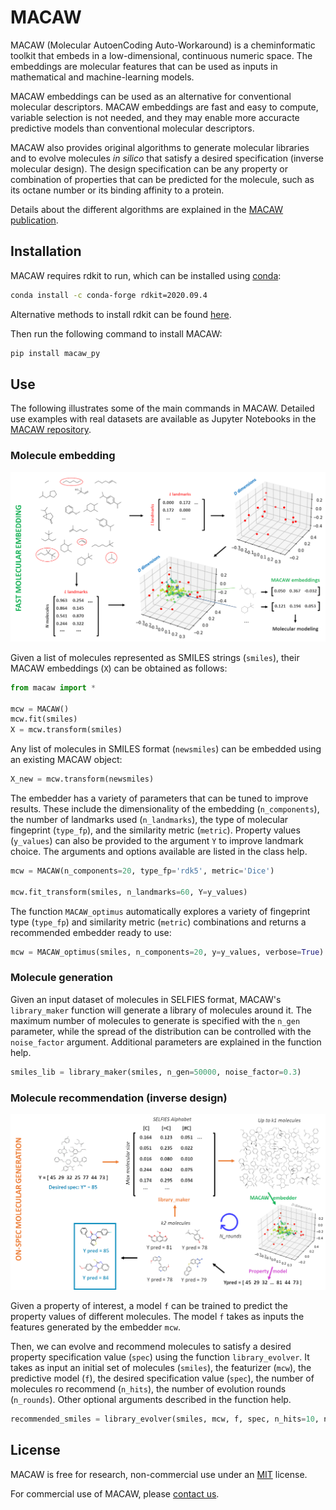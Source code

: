 # MACAW

MACAW (Molecular AutoenCoding Auto-Workaround) is a cheminformatic toolkit that embeds in a low-dimensional, continuous numeric space. The embeddings are molecular features that can be used as inputs in mathematical and machine-learning models.

MACAW embeddings can be used as an alternative for conventional molecular descriptors. MACAW embeddings are fast and easy to compute, variable selection is not needed, and they may enable more accuracte predictive models than conventional molecular descriptors.

MACAW also provides original algorithms to generate molecular libraries and to evolve molecules *in silico* that satisfy a desired specification (inverse molecular design). The design specification can be any property or combination of properties that can be predicted for the molecule, such as its octane number or its binding affinity to a protein.

Details about the different algorithms are explained in the [MACAW publication]().



## Installation

MACAW requires rdkit to run, which can be installed using [conda](https://anaconda.org/conda-forge/rdkit):

```bash
conda install -c conda-forge rdkit=2020.09.4
```

Alternative methods to install rdkit can be found [here](https://www.rdkit.org/docs/Install.html).


Then run the following command to install MACAW:

```bash
pip install macaw_py
```

## Use

The following illustrates some of the main commands in MACAW. Detailed use examples with real datasets are available as Jupyter Notebooks in the [MACAW repository](https://github.com/LBLQMM/macaw).


### Molecule embedding


![MACAW embedder](/results/Figure_readme1.png?raw=true)


Given a list of molecules represented as SMILES strings (`smiles`), their MACAW embeddings (`X`) can be obtained as follows:

```python
from macaw import *

mcw = MACAW()
mcw.fit(smiles)
X = mcw.transform(smiles)
```

Any list of molecules in SMILES format (`newsmiles`) can be embedded using an existing MACAW object:

```python
X_new = mcw.transform(newsmiles)
```

The embedder has a variety of parameters that can be tuned to improve results. These include the dimensionality of the embedding (`n_components`), the number of landmarks used (`n_landmarks`), the type of molecular fingeprint (`type_fp`), and the similarity metric (`metric`). Property values (`y_values`) can also be provided to the argument `Y` to improve landmark choice. The arguments and options available are listed in the class help.

```python
mcw = MACAW(n_components=20, type_fp='rdk5', metric='Dice')

mcw.fit_transform(smiles, n_landmarks=60, Y=y_values)
```

The function `MACAW_optimus` automatically explores a variety of fingeprint type (`type_fp`) and similarity metric (`metric`) combinations and returns a recommended embedder ready to use:

```python
mcw = MACAW_optimus(smiles, n_components=20, y=y_values, verbose=True)
```

### Molecule generation

Given an input dataset of molecules in SELFIES format, MACAW's `library_maker` function will generate a library of molecules around it. The maximum number of molecules to generate is specified with the `n_gen` parameter, while the spread of the distribution can be controlled with the `noise_factor` argument. Additional parameters are explained in the function help.


```python
smiles_lib = library_maker(smiles, n_gen=50000, noise_factor=0.3)
```

### Molecule recommendation (inverse design)


![MACAW evolver](/results/Figure_readme2.png?raw=true)


Given a property of interest, a model `f` can be trained to predict the property values of different molecules. The model `f` takes as inputs the features generated by the embedder `mcw`.

Then, we can evolve and recommend molecules to satisfy a desired property specification value (`spec`) using the function `library_evolver`. It takes as input an initial set of molecules (`smiles`), the featurizer (`mcw`), the predictive model (`f`), the desired specification value (`spec`), the number of molecules ro recommend (`n_hits`), the number of evolution rounds (`n_rounds`). Other optional arguments described in the function help.

```python
recommended_smiles = library_evolver(smiles, mcw, f, spec, n_hits=10, n_rounds=8)
```

## License

MACAW is free for research, non-commercial use under an [MIT](https://choosealicense.com/licenses/mit/) license.

For commercial use of MACAW, please [contact us](mailto:vblayroger@lbl.gov).